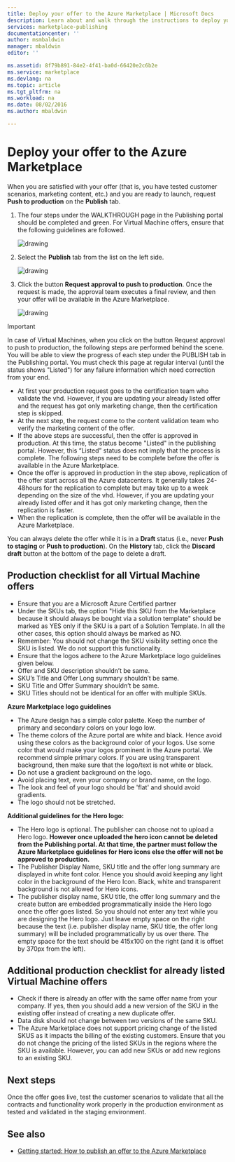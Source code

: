 ```yaml
---
title: Deploy your offer to the Azure Marketplace | Microsoft Docs
description: Learn about and walk through the instructions to deploy your offer--virtual machine image, developer service, data service, etc.--to the Azure Marketplace.
services: marketplace-publishing
documentationcenter: ''
author: msmbaldwin
manager: mbaldwin
editor: ''

ms.assetid: 8f79b891-84e2-4f41-ba0d-66420e2c6b2e
ms.service: marketplace
ms.devlang: na
ms.topic: article
ms.tgt_pltfrm: na
ms.workload: na
ms.date: 08/02/2016
ms.author: mbaldwin

---
```

# Deploy your offer to the Azure Marketplace
When you are satisfied with your offer (that is, you have tested customer scenarios, marketing content, etc.) and you are ready to launch, request **Push to production** on the **Publish** tab.  

1. The four steps under the WALKTHROUGH page in the Publishing portal should be completed and green. For Virtual Machine offers, ensure that the following guidelines are followed.
   
    ![drawing][img-pubportal-walkthru-checked]
2. Select the **Publish** tab from the list on the left side.
   
    ![drawing][img-pubportal-menu-publish]
3. Click the button **Request approval to push to production**. Once the request is made, the approval team executes a final review, and then your offer will be available in the Azure Marketplace.
   
    ![drawing][img-pubportal-publish-pushproduction]

> [!IMPORTANT]
> In case of Virtual Machines, when you click on the button Request approval to push to production, the following steps are performed behind the scene. You will be able to view the progress of each step under the PUBLISH tab in the Publishing portal. You must check this page at regular interval (until the status shows "Listed") for any failure information which need correction from your end.
> 
> * At first your production request goes to the certification team who validate the vhd. However, if you are updating your already listed offer and the request has got only marketing change, then the certification step is skipped.
> * At the next step, the request come to the content validation team who verify the marketing content of the offer.
> * If the above steps are successful, then the offer is approved in production. At this time, the status become "Listed" in the publishing portal. However, this “Listed” status does not imply that the process is complete. The following steps need to be complete before the offer is available in the Azure Marketplace.
> * Once the offer is approved in production in the step above, replication of the offer start across all the Azure datacenters. It generally takes 24-48hours for the replication to complete but may take up to a week depending on the size of the vhd. However, if you are updating your already listed offer and it has got only marketing change, then the replication is faster.
> * When the replication is complete, then the offer will be available in the Azure Marketplace.
> 
> You can always delete the offer while it is in a **Draft** status (i.e., never **Push to staging** or **Push to production**). On the **History** tab, click the **Discard draft** button at the bottom of the page to delete a draft.
> 
> 

## Production checklist for all Virtual Machine offers
* Ensure that you are a Microsoft Azure Certified partner
* Under the SKUs tab, the option "Hide this SKU from the Marketplace because it should always be bought via a solution template" should be marked as YES only if the SKU is a part of a Solution Template. In all the other cases, this option should always be marked as NO.
* Remember: You should not change the SKU visibility setting once the SKU is listed. We do not support this functionality.
* Ensure that the logos adhere to the Azure Marketplace logo guidelines given below.
* Offer and SKU description shouldn’t be same.
* SKU’s Title and Offer Long summary shouldn’t be same.
* SKU Title and Offer Summary shouldn’t be same.
* SKU Titles should not be identical for an offer with multiple SKUs.

**Azure Marketplace logo guidelines**

* The Azure design has a simple color palette. Keep the number of primary and secondary colors on your logo low.
* The theme colors of the Azure portal are white and black. Hence avoid using these colors as the background color of your logos. Use some color that would make your logos prominent in the Azure portal. We recommend simple primary colors. If you are using transparent background, then make sure that the logo/text is not white or black.
* Do not use a gradient background on the logo.
* Avoid placing text, even your company or brand name, on the logo.
* The look and feel of your logo should be 'flat' and should avoid gradients.
* The logo should not be stretched.

**Additional guidelines for the Hero logo:**

* The Hero logo is optional. The publisher can choose not to upload a Hero logo. **However once uploaded the hero icon cannot be deleted from the Publishing portal. At that time, the partner must follow the Azure Marketplace guidelines for Hero icons else the offer will not be approved to production.**
* The Publisher Display Name, SKU title and the offer long summary are displayed in white font color. Hence you should avoid keeping any light color in the background of the Hero Icon. Black, white and transparent background is not allowed for Hero icons.
* The publisher display name, SKU title, the offer long summary and the create button are embedded programmatically inside the Hero logo once the offer goes listed. So you should not enter any text while you are designing the Hero logo. Just leave empty space on the right because the text (i.e. publisher display name, SKU title, the offer long summary) will be included programmatically by us over there. The empty space for the text should be 415x100 on the right (and it is offset by 370px from the left).

## Additional production checklist for already listed Virtual Machine offers
* Check if there is already an offer with the same offer name from your company. If yes, then you should add a new version of the SKU in the existing offer instead of creating a new duplicate offer.
* Data disk should not change between two versions of the same SKU.
* The Azure Marketplace does not support pricing change of the listed SKUS as it impacts the billing of the existing customers. Ensure that you do not change the pricing of the listed SKUs in the regions where the SKU is available. However, you can add new SKUs or add new regions to an existing SKU.

## Next steps
Once the offer goes live, test the customer scenarios to validate that all the contracts and functionality work properly in the production environment as tested and validated in the staging environment.

## See also
* [Getting started: How to publish an offer to the Azure Marketplace](marketplace-publishing-getting-started.md)

[img-pubportal-walkthru-checked]:media/marketplace-publishing-push-to-production/pubportal-walkthru-checked.png
[img-pubportal-menu-publish]:media/marketplace-publishing-push-to-production/pubportal-menu-publish.png
[img-pubportal-publish-pushproduction]:media/marketplace-publishing-push-to-production/pubportal-publish-pushproduction.png
